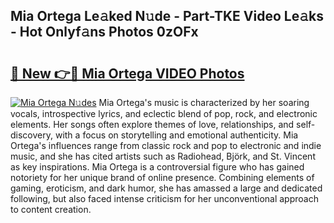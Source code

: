 ## Mia Ortega Le𝚊ked N𝚞de - Part-TKE Video Le𝚊ks - Hot Onlyf𝚊ns Photos 0zOFx

# <h2><a href="http://ab72609.deff.icu/?id=Mia+Ortega">🔗 New 👉🔴 Mia Ortega VIDEO Photos</a></h2>

[![Mia Ortega N𝚞des](https://i.imgur.com/rIISA9y.gif)](http://ab72609.deff.icu/?id=Mia+Ortega)
Mia Ortega's music is characterized by her soaring vocals, introspective lyrics, and eclectic blend of pop, rock, and electronic elements. Her songs often explore themes of love, relationships, and self-discovery, with a focus on storytelling and emotional authenticity. Mia Ortega's influences range from classic rock and pop to electronic and indie music, and she has cited artists such as Radiohead, Björk, and St. Vincent as key inspirations. Mia Ortega is a controversial figure who has gained notoriety for her unique brand of online presence. Combining elements of gaming, eroticism, and dark humor, she has amassed a large and dedicated following, but also faced intense criticism for her unconventional approach to content creation.
